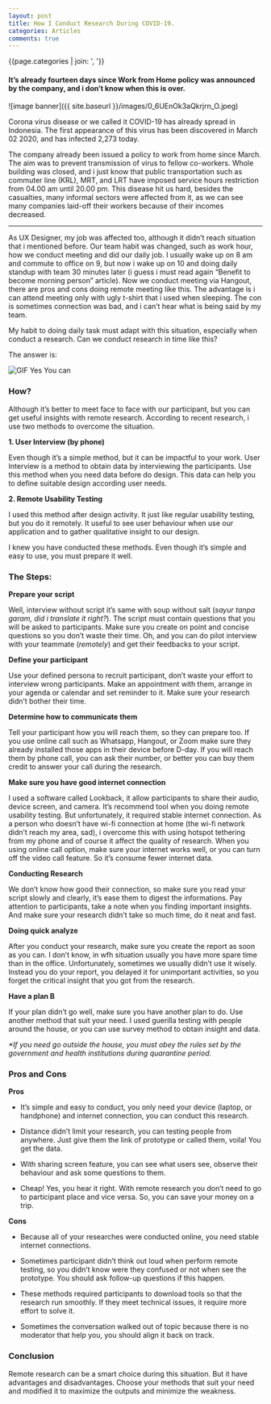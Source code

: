 ```yaml
---
layout: post
title: How I Conduct Research During COVID-19.
categories: Articles
comments: true
---
```


{{page.categories | join: ', '}}

#### It’s already fourteen days since Work from Home policy was announced by the company, and i don’t know when this is over.

![image banner]({{ site.baseurl }}/images/0_6UEnOk3aQkrjrn_O.jpeg)

Corona virus disease or we called it COVID-19 has already spread in Indonesia. The first appearance of this virus has been discovered in March 02 2020, and has infected 2,273 today.

The company already been issued a policy to work from home since March. The aim was to prevent transmission of virus to fellow co-workers. Whole building was closed, and i just know that public transportation such as commuter line (KRL), MRT, and LRT have imposed service hours restriction from 04.00 am until 20.00 pm. This disease hit us hard, besides the casualties, many informal sectors were affected from it, as we can see many companies laid-off their workers because of their incomes decreased.

---

As UX Designer, my job was affected too, although it didn’t reach situation that i mentioned before. Our team habit was changed, such as work hour, how we conduct meeting and did our daily job. I usually wake up on 8 am and commute to office on 9, but now i wake up on 10 and doing daily standup with team 30 minutes later (i guess i must read again “Benefit to become morning person” article). Now we conduct meeting via Hangout, there are pros and cons doing remote meeting like this. The advantage is i can attend meeting only with ugly t-shirt that i used when sleeping. The con is sometimes connection was bad, and i can’t hear what is being said by my team.

My habit to doing daily task must adapt with this situation, especially when conduct a research. Can we conduct research in time like this?

The answer is:

![GIF Yes You can](https://media.giphy.com/media/1fXcl6MEoOQvbOw3ZS/giphy.gif)

### How?

Although it’s better to meet face to face with our participant, but you can get useful insights with remote research. According to recent research, i use two methods to overcome the situation.

**1. User Interview (by phone)**

Even though it’s a simple method, but it can be impactful to your work. User Interview is a method to obtain data by interviewing the participants. Use this method when you need data before do design. This data can help you to define suitable design according user needs.

**2. Remote Usability Testing**

I used this method after design activity. It just like regular usability testing, but you do it remotely. It useful to see user behaviour when use our application and to gather qualitative insight to our design.

I knew you have conducted these methods. Even though it’s simple and easy to use, you must prepare it well.

### The Steps:

**Prepare your script**

Well, interview without script it’s same with soup without salt (_sayur tanpa garam, did i translate it right?_). The script must contain questions that you will be asked to participants. Make sure you create on point and concise questions so you don’t waste their time. Oh, and you can do pilot interview with your teammate (_remotely_) and get their feedbacks to your script.

**Define your participant**

Use your defined persona to recruit participant, don’t waste your effort to interview wrong participants. Make an appointment with them, arrange in your agenda or calendar and set reminder to it. Make sure your research didn’t bother their time.

**Determine how to communicate them**

Tell your participant how you will reach them, so they can prepare too. If you use online call such as Whatsapp, Hangout, or Zoom make sure they already installed those apps in their device before D-day. If you will reach them by phone call, you can ask their number, or better you can buy them credit to answer your call during the research.

**Make sure you have good internet connection**

I used a software called Lookback, it allow participants to share their audio, device screen, and camera. It’s recommend tool when you doing remote usability testing. But unfortunately, it required stable internet connection. As a person who doesn’t have wi-fi connection at home (the wi-fi network didn’t reach my area, sad), i overcome this with using hotspot tethering from my phone and of course it affect the quality of research. When you using online call option, make sure your internet works well, or you can turn off the video call feature. So it’s consume fewer internet data.

**Conducting Research**

We don’t know how good their connection, so make sure you read your script slowly and clearly, it’s ease them to digest the informations. Pay attention to participants, take a note when you finding important insights. And make sure your research didn’t take so much time, do it neat and fast.

**Doing quick analyze**

After you conduct your research, make sure you create the report as soon as you can. I don’t know, in wfh situation usually you have more spare time than in the office. Unfortunately, sometimes we usually didn’t use it wisely. Instead you do your report, you delayed it for unimportant activities, so you forget the critical insight that you got from the research.

**Have a plan B**

If your plan didn’t go well, make sure you have another plan to do. Use another method that suit your need. I used guerilla testing with people around the house, or you can use survey method to obtain insight and data.

_*If you need go outside the house, you must obey the rules set by the government
and health institutions during quarantine period._

### Pros and Cons

**Pros**

* It’s simple and easy to conduct, you only need your device (laptop, or handphone) and internet connection, you can conduct this research.

* Distance didn’t limit your research, you can testing people from anywhere. Just give them the link of prototype or called them, voila! You get the data.

* With sharing screen feature, you can see what users see, observe their behaviour and ask some questions to them.

* Cheap! Yes, you hear it right. With remote research you don’t need to go to participant place and vice versa. So, you can save your money on a trip.

**Cons**

* Because all of your researches were conducted online, you need stable internet connections.

* Sometimes participant didn’t think out loud when perform remote testing, so you didn’t know were they confused or not when see the prototype. You should ask follow-up questions if this happen.

* These methods required participants to download tools so that the research run smoothly. If they meet technical issues, it require more effort to solve it.

* Sometimes the conversation walked out of topic because there is no moderator that help you, you should align it back on track.

### Conclusion

Remote research can be a smart choice during this situation. But it have advantages and disadvantages. Choose your methods that suit your need and modified it to maximize the outputs and minimize the weakness.
